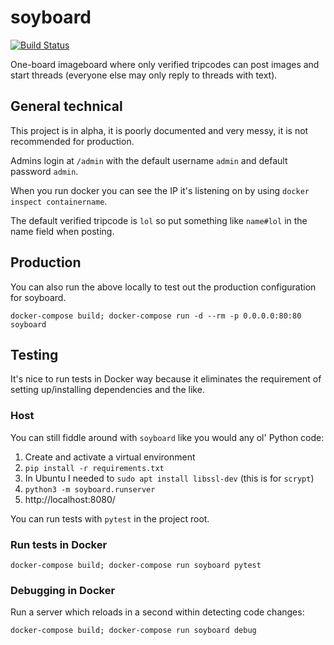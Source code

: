 # soyboard

[![Build
Status](https://travis-ci.org/lily-mayfield/soyboard.svg?branch=master)](https://travis-ci.org/lily-mayfield/soyboard)

One-board imageboard where only verified tripcodes can post images and start
threads (everyone else may only reply to threads with text).

## General technical

This project is in alpha, it is poorly documented and very messy, it is not
recommended for production.

Admins login at `/admin` with the default username `admin` and default password `admin`.

When you run docker you can see the IP it's listening on by using `docker
inspect containername`.

The default verified tripcode is `lol` so put something like `name#lol` in the
name field when posting.

## Production

You can also run the above locally to test out the production configuration for
soyboard.

`docker-compose build; docker-compose run -d --rm -p 0.0.0.0:80:80 soyboard`

## Testing

It's nice to run tests in Docker way because it eliminates the requirement of setting
up/installing dependencies and the like.

### Host

You can still fiddle around with `soyboard` like you would any ol' Python code:

  1. Create and activate a virtual environment
  1. `pip install -r requirements.txt`
  1. In Ubuntu I needed to `sudo apt install libssl-dev` (this is for `scrypt`)
  1. `python3 -m soyboard.runserver`
  1. http://localhost:8080/

You can run tests with `pytest` in the project root.

### Run tests in Docker

`docker-compose build; docker-compose run soyboard pytest`

### Debugging in Docker

Run a server which reloads in a second within detecting
code changes:

`docker-compose build; docker-compose run soyboard debug`
